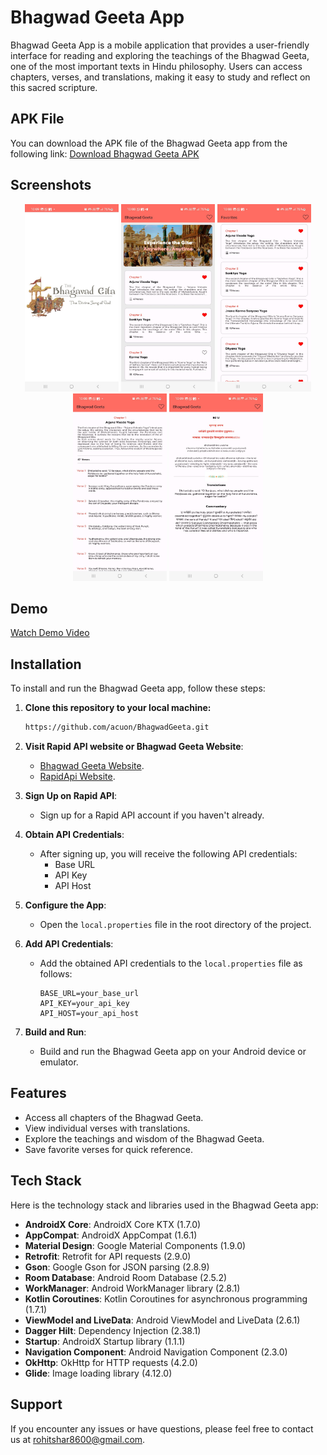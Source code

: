 # Bhagwad Geeta App

Bhagwad Geeta App is a mobile application that provides a user-friendly interface for reading and exploring the teachings of the Bhagwad Geeta, one of the most important texts in Hindu philosophy. Users can access chapters, verses, and translations, making it easy to study and reflect on this sacred scripture.

## APK File

You can download the APK file of the Bhagwad Geeta app from the following link:
[Download Bhagwad Geeta APK](https://github.com/acuon/BhagwadGeeta/tree/main/files/apk)

## Screenshots
<p align="center">
  <a href="https://github.com/acuon/BhagwadGeeta" title="Splash Screen"><img height="300" width="150" src="https://github.com/acuon/BhagwadGeeta/blob/main/files/screen_shots/bhagwad_geeta_app_ss1.png"></a>
  <a href="https://github.com/acuon/BhagwadGeeta" title="Home Screen"><img height="300" width="150" src="https://github.com/acuon/BhagwadGeeta/blob/main/files/screen_shots/bhagwad_geeta_app_ss2.png"></a>
  <a href="https://github.com/acuon/BhagwadGeeta" title="Favorites Screen"><img height="300" width="150" src="https://github.com/acuon/BhagwadGeeta/blob/main/files/screen_shots/bhagwad_geeta_app_ss3.jpg"></a>
  <a href="https://github.com/acuon/BhagwadGeeta" title="Chapter Screen"><img height="300" width="150" src="https://github.com/acuon/BhagwadGeeta/blob/main/files/screen_shots/bhagwad_geeta_app_ss4.jpg"></a>
  <a href="https://github.com/acuon/BhagwadGeeta" title="Verses Screen"><img height="300" width="150" src="https://github.com/acuon/BhagwadGeeta/blob/main/files/screen_shots/bhagwad_geeta_app_ss5.jpg"></a>
</p>

## Demo

[Watch Demo Video](https://drive.google.com/drive/folders/1h6fmSlT8OAw2WysVZAJ_NXuOoHdjcBWj?usp=sharing)

## Installation

To install and run the Bhagwad Geeta app, follow these steps:
1. **Clone this repository to your local machine:**

   ```bash
   https://github.com/acuon/BhagwadGeeta.git

2. **Visit Rapid API website or Bhagwad Geeta Website**:
   - [Bhagwad Geeta Website](https://bhagavadgita.io/).
   - [RapidApi Website](https://rapidapi.com/bhagavad-gita-bhagavad-gita-default/api/bhagavad-gita3/).

4. **Sign Up on Rapid API**:
   - Sign up for a Rapid API account if you haven't already.

5. **Obtain API Credentials**:
   - After signing up, you will receive the following API credentials:
     - Base URL
     - API Key
     - API Host

6. **Configure the App**:
   - Open the `local.properties` file in the root directory of the project.

6. **Add API Credentials**:
   - Add the obtained API credentials to the `local.properties` file as follows:
     ```local.properties
     BASE_URL=your_base_url
     API_KEY=your_api_key
     API_HOST=your_api_host
     ```

8. **Build and Run**:
   - Build and run the Bhagwad Geeta app on your Android device or emulator.

## Features

- Access all chapters of the Bhagwad Geeta.
- View individual verses with translations.
- Explore the teachings and wisdom of the Bhagwad Geeta.
- Save favorite verses for quick reference.

## Tech Stack

Here is the technology stack and libraries used in the Bhagwad Geeta app:

- **AndroidX Core**: AndroidX Core KTX (1.7.0)
- **AppCompat**: AndroidX AppCompat (1.6.1)
- **Material Design**: Google Material Components (1.9.0)
- **Retrofit**: Retrofit for API requests (2.9.0)
- **Gson**: Google Gson for JSON parsing (2.8.9)
- **Room Database**: Android Room Database (2.5.2)
- **WorkManager**: Android WorkManager library (2.8.1)
- **Kotlin Coroutines**: Kotlin Coroutines for asynchronous programming (1.7.1)
- **ViewModel and LiveData**: Android ViewModel and LiveData (2.6.1)
- **Dagger Hilt**: Dependency Injection (2.38.1)
- **Startup**: AndroidX Startup library (1.1.1)
- **Navigation Component**: Android Navigation Component (2.3.0)
- **OkHttp**: OkHttp for HTTP requests (4.2.0)
- **Glide**: Image loading library (4.12.0)

## Support

If you encounter any issues or have questions, please feel free to contact us at [rohitshar8600@gmail.com](mailto:rohitshar800@gmail.com).

